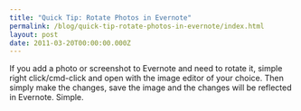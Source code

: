 ```yaml
---
title: "Quick Tip: Rotate Photos in Evernote"
permalink: /blog/quick-tip-rotate-photos-in-evernote/index.html
layout: post
date: 2011-03-20T00:00:00.000Z
---
```

                    
If you add a photo or screenshot to Evernote and need to rotate it, simple right click/cmd-click and open with the image editor of your choice. Then simply make the changes, save the image and the changes will be reflected in Evernote. Simple.
